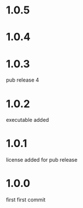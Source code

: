 # 1.0.5

# 1.0.4

# 1.0.3
pub release 4

# 1.0.2
executable added

# 1.0.1
license added for pub release

# 1.0.0
first
first commit

